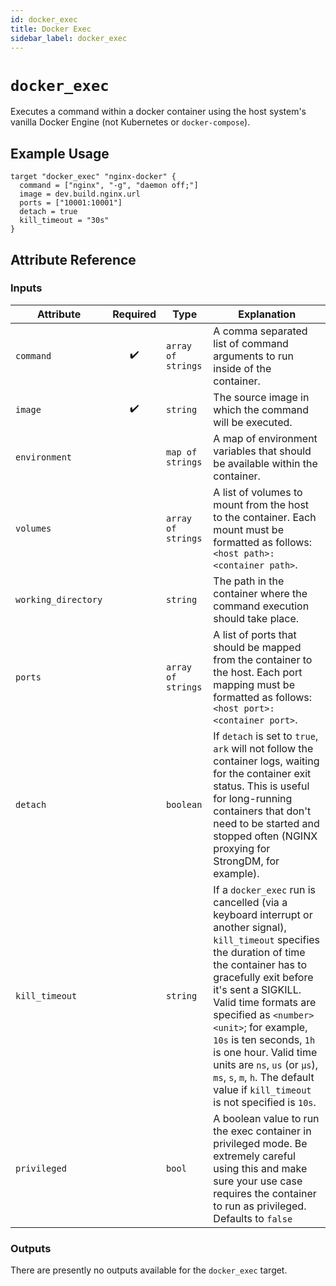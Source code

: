 ```yaml
---
id: docker_exec
title: Docker Exec
sidebar_label: docker_exec
---
```


# `docker_exec`

Executes a command within a docker container using the host system's vanilla Docker Engine (not Kubernetes or `docker-compose`).


## Example Usage

```hcl
target "docker_exec" "nginx-docker" {
  command = ["nginx", "-g", "daemon off;"]
  image = dev.build.nginx.url
  ports = ["10001:10001"]
  detach = true
  kill_timeout = "30s"
}
```

## Attribute Reference

### Inputs

| Attribute | Required | Type | Explanation |
| --------- | :------: | ---- | ----------- |
| `command` | :heavy_check_mark: | `array of strings` | A comma separated list of command arguments to run inside of the container. |
| `image` | :heavy_check_mark: | `string` | The source image in which the command will be executed. |
| `environment` |  | `map of strings` | A map of environment variables that should be available within the container. |
| `volumes` |  | `array of strings` | A list of volumes to mount from the host to the container. Each mount must be formatted as follows: `<host path>:<container path>`. |
| `working_directory` |  | `string` | The path in the container where the command execution should take place. |
| `ports` |  | `array of strings` | A list of ports that should be mapped from the container to the host. Each port mapping must be formatted as follows: `<host port>:<container port>`. |
| `detach` |  | `boolean` | If `detach` is set to `true`, `ark` will not follow the container logs, waiting for the container exit status. This is useful for long-running containers that don't need to be started and stopped often (NGINX proxying for StrongDM, for example). |
| `kill_timeout` |  | `string` | If a `docker_exec` run is cancelled (via a keyboard interrupt or another signal), `kill_timeout` specifies the duration of time the container has to gracefully exit before it's sent a SIGKILL. Valid time formats are specified as `<number><unit>`; for example, `10s` is ten seconds, `1h` is one hour. Valid time units are `ns`, `us` (or `µs`), `ms`, `s`, `m`, `h`. The default value if `kill_timeout` is not specified is `10s`. |
| `privileged` |  | `bool` | A boolean value to run the exec container in privileged mode. Be extremely careful using this and make sure your use case requires the container to run as privileged. Defaults to `false` |

### Outputs

There are presently no outputs available for the `docker_exec` target.
